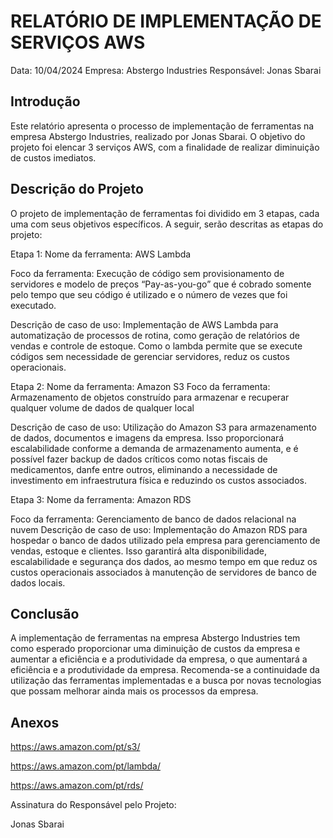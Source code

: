 # RELATÓRIO DE IMPLEMENTAÇÃO DE SERVIÇOS AWS

Data: 10/04/2024
Empresa: Abstergo Industries 
Responsável: Jonas Sbarai

## Introdução
Este relatório apresenta o processo de implementação de ferramentas na empresa Abstergo Industries, realizado por Jonas Sbarai. O objetivo do projeto foi elencar 3 serviços AWS, com a finalidade de realizar diminuição de custos imediatos.

## Descrição do Projeto
O projeto de implementação de ferramentas foi dividido em 3 etapas, cada uma com seus objetivos específicos. A seguir, serão descritas as etapas do projeto:

Etapa 1: 
Nome da ferramenta: AWS Lambda

Foco da ferramenta: Execução de código sem provisionamento de servidores e modelo de preços “Pay-as-you-go” que é cobrado somente pelo tempo que seu código é utilizado e o número de vezes que foi executado.

Descrição de caso de uso: Implementação de AWS Lambda para automatização de processos de rotina, como geração de relatórios de vendas e controle de estoque.
Como o lambda permite que se execute códigos sem necessidade de gerenciar servidores, reduz os custos operacionais.

Etapa 2: 
Nome da ferramenta: Amazon S3
Foco da ferramenta: Armazenamento de objetos construído para armazenar e recuperar qualquer volume de dados de qualquer local

Descrição de caso de uso: Utilização do Amazon S3 para armazenamento de dados, documentos e imagens da empresa. Isso proporcionará escalabilidade conforme a demanda de armazenamento aumenta, e é possível fazer backup de dados críticos como notas fiscais de medicamentos, danfe entre outros, eliminando a necessidade de investimento em infraestrutura física e reduzindo os custos associados.

Etapa 3: 
Nome da ferramenta: Amazon RDS

Foco da ferramenta: Gerenciamento de banco de dados relacional na nuvem
Descrição de caso de uso: Implementação do Amazon RDS para hospedar o banco de dados utilizado pela empresa para gerenciamento de vendas, estoque e clientes. Isso garantirá alta disponibilidade, escalabilidade e segurança dos dados, ao mesmo tempo em que reduz os custos operacionais associados à manutenção de servidores de banco de dados locais.


## Conclusão
A implementação de ferramentas na empresa Abstergo Industries tem como esperado proporcionar uma diminuição de custos da empresa e aumentar a eficiência e a produtividade da empresa, o que aumentará a eficiência e a produtividade da empresa. Recomenda-se a continuidade da utilização das ferramentas implementadas e a busca por novas tecnologias que possam melhorar ainda mais os processos da empresa.

## Anexos

https://aws.amazon.com/pt/s3/

https://aws.amazon.com/pt/lambda/

https://aws.amazon.com/pt/rds/

Assinatura do Responsável pelo Projeto:

Jonas Sbarai
